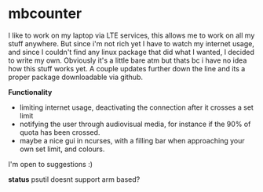 # mbcounter 

I like to work on my laptop via LTE services, this allows me to work on all my stuff anywhere. But since i'm not rich yet I have to watch my internet usage, and 
since I couldn't find any linux package that did what I wanted, I decided to write my own. Obviously it's a little bare atm but thats bc i have no idea 
how this stuff works yet. A couple updates further down the line and its a proper package downloadable via github. 

**Functionality** 
  - limiting internet usage, deactivating the connection after it crosses a set limit
  - notifying the user through audiovisual media, for instance if the 90% of quota has been crossed. 
  - maybe a nice gui in ncurses, with a filling bar when approaching your own set limit, and colours. 

I'm open to suggestions :)

**status**
psutil doesnt support arm based? 
